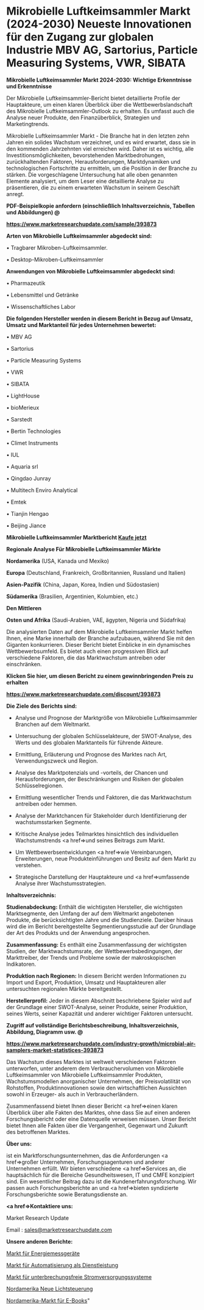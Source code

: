 # Mikrobielle Luftkeimsammler Markt (2024-2030) Neueste Innovationen für den Zugang zur globalen Industrie MBV AG, Sartorius, Particle Measuring Systems, VWR, SIBATA

<strong>Mikrobielle Luftkeimsammler Markt 2024-2030: Wichtige Erkenntnisse und Erkenntnisse</strong>

Der Mikrobielle Luftkeimsammler-Bericht bietet detaillierte Profile der Hauptakteure, um einen klaren Überblick über die Wettbewerbslandschaft des Mikrobielle Luftkeimsammler-Outlook zu erhalten. Es umfasst auch die Analyse neuer Produkte, den Finanzüberblick, Strategien und Marketingtrends.

Mikrobielle Luftkeimsammler Markt - Die Branche hat in den letzten zehn Jahren ein solides Wachstum verzeichnet, und es wird erwartet, dass sie in den kommenden Jahrzehnten viel erreichen wird. Daher ist es wichtig, alle Investitionsmöglichkeiten, bevorstehenden Marktbedrohungen, zurückhaltenden Faktoren, Herausforderungen, Marktdynamiken und technologischen Fortschritte zu ermitteln, um die Position in der Branche zu stärken. Die vorgeschlagene Untersuchung hat alle oben genannten Elemente analysiert, um dem Leser eine detaillierte Analyse zu präsentieren, die zu einem erwarteten Wachstum in seinem Geschäft anregt.



<strong><b>PDF-Beispielkopie anfordern (einschließlich Inhaltsverzeichnis, Tabellen und Abbildungen) @ </b></strong>

<strong><a href=https://www.marketresearchupdate.com/sample/393873>

<strong>https://www.marketresearchupdate.com/sample/393873</u></a></strong></strong>



<strong>Arten von Mikrobielle Luftkeimsammler abgedeckt sind:</strong>

• Tragbarer Mikroben-Luftkeimsammler.

• Desktop-Mikroben-Luftkeimsammler



<strong>Anwendungen von Mikrobielle Luftkeimsammler abgedeckt sind:</strong>

• Pharmazeutik

• Lebensmittel und Getränke

• Wissenschaftliches Labor



<strong>Die folgenden Hersteller werden in diesem Bericht in Bezug auf Umsatz, Umsatz und Marktanteil für jedes Unternehmen bewertet:</strong>

• MBV AG

• Sartorius

• Particle Measuring Systems

• VWR

• SIBATA

• LightHouse

• bioMerieux

• Sarstedt

• Bertin Technologies

• Climet Instruments

• IUL

• Aquaria srl

• Qingdao Junray

• Multitech Enviro Analytical

• Emtek

• Tianjin Hengao

• Beijing Jiance



<strong>Mikrobielle Luftkeimsammler Marktbericht <a href=https://www.marketresearchupdate.com/buynow/393873>Kaufe jetzt</a></strong>



<strong>Regionale Analyse Für Mikrobielle Luftkeimsammler Märkte</strong>



<strong>Nordamerika</strong> (USA, Kanada und Mexiko)



<strong>Europa</strong> (Deutschland, Frankreich, Großbritannien, Russland und Italien)



<strong>Asien-Pazifik</strong> (China, Japan, Korea, Indien und Südostasien)



<strong>Südamerika</strong> (Brasilien, Argentinien, Kolumbien, etc.)



<strong>Den Mittleren</strong> 

<strong>Osten und Afrika</strong> (Saudi-Arabien, VAE, ägypten, Nigeria und Südafrika)

Die analysierten Daten auf dem Mikrobielle Luftkeimsammler Markt helfen Ihnen, eine Marke innerhalb der Branche aufzubauen, während Sie mit den Giganten konkurrieren. Dieser Bericht bietet Einblicke in ein dynamisches Wettbewerbsumfeld. Es bietet auch einen progressiven Blick auf verschiedene Faktoren, die das Marktwachstum antreiben oder einschränken.



<strong>Klicken Sie hier, um diesen Bericht zu einem gewinnbringenden Preis zu erhalten
</strong>

<strong><a href=https://www.marketresearchupdate.com/discount/393873>https://www.marketresearchupdate.com/discount/393873</b></u></strong></a>



<strong>Die Ziele des Berichts sind:</strong>

- Analyse und Prognose der Marktgröße von Mikrobielle Luftkeimsammler Branchen auf dem Weltmarkt.

- Untersuchung der globalen Schlüsselakteure, der SWOT-Analyse, des Werts und des globalen Marktanteils für führende Akteure.

- Ermittlung, Erläuterung und Prognose des Marktes nach Art, Verwendungszweck und Region.

- Analyse des Marktpotenzials und -vorteils, der Chancen und Herausforderungen, der Beschränkungen und Risiken der globalen Schlüsselregionen.

- Ermittlung wesentlicher Trends und Faktoren, die das Marktwachstum antreiben oder hemmen.

- Analyse der Marktchancen für Stakeholder durch Identifizierung der wachstumsstarken Segmente.

- Kritische Analyse jedes Teilmarktes hinsichtlich des individuellen Wachstumstrends <a href=>und</a> seines Beitrags zum Markt.

- Um Wettbewerbsentwicklungen <a href=>wie</a> Vereinbarungen, Erweiterungen, neue Produkteinführungen und Besitz auf dem Markt zu verstehen.

- Strategische Darstellung der Hauptakteure und <a href=>umfas</a>sende Analyse ihrer Wachstumsstrategien.



<strong>Inhaltsverzeichnis:</strong>



<strong>Studienabdeckung:</strong> Enthält die wichtigsten Hersteller, die wichtigsten Marktsegmente, den Umfang der auf dem Weltmarkt angebotenen Produkte, die berücksichtigten Jahre und die Studienziele. Darüber hinaus wird die im Bericht bereitgestellte Segmentierungsstudie auf der Grundlage der Art des Produkts und der Anwendung angesprochen.



<strong>Zusammenfassung:</strong> Es enthält eine Zusammenfassung der wichtigsten Studien, der Marktwachstumsrate, der Wettbewerbsbedingungen, der Markttreiber, der Trends und Probleme sowie der makroskopischen Indikatoren.



<strong>Produktion nach Regionen:</strong> In diesem Bericht werden Informationen zu Import und Export, Produktion, Umsatz und Hauptakteuren aller untersuchten regionalen Märkte bereitgestellt.



<strong>Herstellerprofil:</strong> Jeder in diesem Abschnitt beschriebene Spieler wird auf der Grundlage einer SWOT-Analyse, seiner Produkte, seiner Produktion, seines Werts, seiner Kapazität und anderer wichtiger Faktoren untersucht.



<strong><b>Zugriff auf vollständige Berichtsbeschreibung, Inhaltsverzeichnis, Abbildung, Diagramm usw. @ </b></strong>

<strong><a href=https://www.marketresearchupdate.com/industry-growth/microbial-air-samplers-market-statistices-393873>https://www.marketresearchupdate.com/industry-growth/microbial-air-samplers-market-statistices-393873</a></strong>

Das Wachstum dieses Marktes ist weltweit verschiedenen Faktoren unterworfen, unter anderem dem Verbrauchervolumen von Mikrobielle Luftkeimsammler von Mikrobielle Luftkeimsammler Produkten, Wachstumsmodellen anorganischer Unternehmen, der Preisvolatilität von Rohstoffen, Produktinnovationen sowie den wirtschaftlichen Aussichten sowohl in Erzeuger- als auch in Verbraucherländern.

Zusammenfassend bietet Ihnen dieser Bericht <a href=>einen</a> klaren Überblick über alle Fakten des Marktes, ohne dass Sie auf einen anderen Forschungsbericht oder eine Datenquelle verweisen müssen. Unser Bericht bietet Ihnen alle Fakten über die Vergangenheit, Gegenwart und Zukunft des betroffenen Marktes.



<strong>Über uns:</strong>

 ist ein Marktforschungsunternehmen, das die Anforderungen <a href=>großer</a> Unternehmen, Forschungsagenturen und anderer Unternehmen erfüllt. Wir bieten verschiedene <a href=>Services</a> an, die hauptsächlich für die Bereiche Gesundheitswesen, IT und CMFE konzipiert sind. Ein wesentlicher Beitrag dazu ist die Kundenerfahrungsforschung. Wir passen auch Forschungsberichte an und <a href=>bieten</a> syndizierte Forschungsberichte sowie Beratungsdienste an.



<strong><a href=>Kontaktiere uns:</a></strong>

Market Research Update

Email : sales@marketresearchupdate.com



<strong>Unsere anderen Berichte:</strong>

<a href=https://www.linkedin.com/pulse/energy-measuring-devices-market-2023-future>Markt für Energiemessgeräte</a>

<a href=https://www.linkedin.com/pulse/automation-as-a-service-market-2023-remarking>Markt für Automatisierung als Dienstleistung</a>

<a href=https://www.linkedin.com/pulse/uninterruptible-power-supply-ups-systems-market-2023-analysis>Markt für unterbrechungsfreie Stromversorgungssysteme</a>

<a href=https://www.linkedin.com/pulse/north-america-new-lighting-control>Nordamerika Neue Lichtsteuerung</a>

<a href=https://www.linkedin.com/pulse/north-america-e-books-market-witness-huge-growth-2030>Nordamerika-Markt für E-Books</a>"
